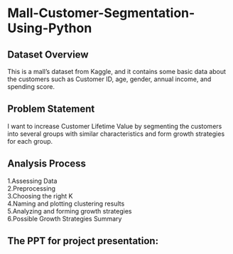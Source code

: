 # Mall-Customer-Segmentation-Using-Python
## Dataset Overview
This is a mall’s dataset from Kaggle, and it contains some basic data about the customers such as Customer ID, age, gender, annual income, and spending score.

## Problem Statement
I want to increase Customer Lifetime Value by segmenting the customers into several groups with similar characteristics and form growth strategies for each group.

## Analysis Process
1.Assessing Data  
2.Preprocessing  
3.Choosing the right K  
4.Naming and plotting clustering results  
5.Analyzing and forming growth strategies  
6.Possible Growth Strategies Summary  

## The PPT for project presentation:
[Mall-Customer-Segmentation PPT]:https://github.com/KuanlinBilly/Mall-Customer-Segmentation-Using-Python/blob/57b1b54ebac379d24fea255c300d3a4e2c7c4a07/%E5%AE%A2%E6%88%B6%E5%83%B9%E5%80%BC%E5%88%86%E6%9E%90_%E4%BB%A5%E8%B3%BC%E7%89%A9%E4%B8%AD%E5%BF%83%E7%82%BA%E4%BE%8B.pdf
